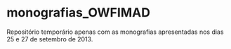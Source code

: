 monografias_OWFIMAD
===================

Repositório temporário apenas com as monografias apresentadas nos dias 25 e 27 de setembro de 2013.
